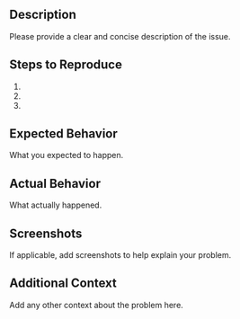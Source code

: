 ## Description

Please provide a clear and concise description of the issue.

## Steps to Reproduce

1.
2.
3.

## Expected Behavior

What you expected to happen.

## Actual Behavior

What actually happened.

## Screenshots

If applicable, add screenshots to help explain your problem.

## Additional Context

Add any other context about the problem here.